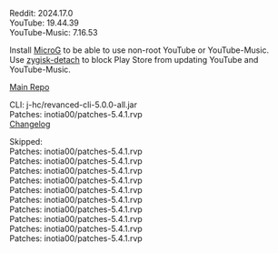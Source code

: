 Reddit: 2024.17.0  
YouTube: 19.44.39  
YouTube-Music: 7.16.53  

Install [MicroG](https://github.com/ReVanced/GmsCore/releases) to be able to use non-root YouTube or YouTube-Music.  
Use [zygisk-detach](https://github.com/j-hc/zygisk-detach) to block Play Store from updating YouTube and YouTube-Music.  

[Main Repo](https://github.com/epicmann24/revanced-extended-bin)
  
CLI: j-hc/revanced-cli-5.0.0-all.jar  
Patches: inotia00/patches-5.4.1.rvp  
[Changelog](https://github.com/inotia00/revanced-patches/releases/tag/v5.4.1)  

Skipped:  
Patches: inotia00/patches-5.4.1.rvp  
Patches: inotia00/patches-5.4.1.rvp  
Patches: inotia00/patches-5.4.1.rvp  
Patches: inotia00/patches-5.4.1.rvp  
Patches: inotia00/patches-5.4.1.rvp  
Patches: inotia00/patches-5.4.1.rvp  
Patches: inotia00/patches-5.4.1.rvp  
Patches: inotia00/patches-5.4.1.rvp  
Patches: inotia00/patches-5.4.1.rvp  
Patches: inotia00/patches-5.4.1.rvp                      
